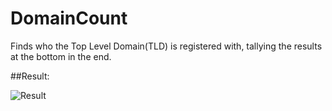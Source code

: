 # DomainCount
Finds who the Top Level Domain(TLD) is registered with, tallying the results at the bottom in the end.

##Result:

![Result](http://i.imgur.com/hC3elIJ.png)
